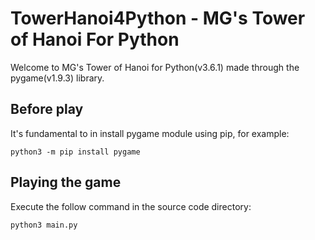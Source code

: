 # TowerHanoi4Python - MG's Tower of Hanoi For Python
Welcome to MG's Tower of Hanoi for Python(v3.6.1) made through the pygame(v1.9.3) library.
## Before play
It's fundamental to in install pygame module using pip, for example:
    
    python3 -m pip install pygame
## Playing the game
Execute the follow command in the source code directory:
   
    python3 main.py